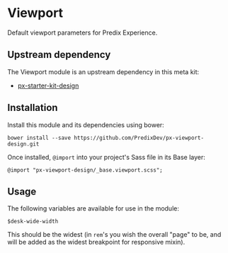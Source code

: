 # Viewport

Default viewport parameters for Predix Experience.



## Upstream dependency

The Viewport module is an upstream dependency in this meta kit:

* [px-starter-kit-design](https://github.com/PredixDev/px-starter-kit-design)

## Installation

Install this module and its dependencies using bower:

    bower install --save https://github.com/PredixDev/px-viewport-design.git

Once installed, `@import` into your project's Sass file in its Base layer:

    @import "px-viewport-design/_base.viewport.scss";

## Usage

The following variables are available for use in the module:

    $desk-wide-width

This should be the widest (in `rem`'s you wish the overall "page" to be, and will be added as the widest breakpoint for responsive mixin).
